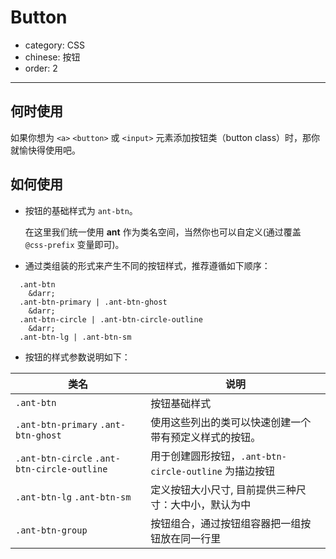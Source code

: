 # Button

- category: CSS
- chinese: 按钮
- order: 2

---

## 何时使用

如果你想为 `<a>` `<button>` 或 `<input>` 元素添加按钮类（button class）时，那你就愉快得使用吧。

## 如何使用

- 按钮的基础样式为 `ant-btn`。

  在这里我们统一使用 **ant** 作为类名空间，当然你也可以自定义(通过覆盖 `@css-prefix` 变量即可)。

- 通过类组装的形式来产生不同的按钮样式，推荐遵循如下顺序：
```
  .ant-btn
  	&darr;
  .ant-btn-primary | .ant-btn-ghost  
  	&darr;
  .ant-btn-circle | .ant-btn-circle-outline  
  	&darr;
  .ant-btn-lg | .ant-btn-sm
 ```

- 按钮的样式参数说明如下：

| 类名  | 说明 |
| ------------- | ------------- |
| `.ant-btn`  | 按钮基础样式 |
| `.ant-btn-primary` `.ant-btn-ghost`  | 使用这些列出的类可以快速创建一个带有预定义样式的按钮。  |
| `.ant-btn-circle` `.ant-btn-circle-outline`  | 用于创建圆形按钮，`.ant-btn-circle-outline` 为描边按钮 |
| `.ant-btn-lg` `.ant-btn-sm`  | 定义按钮大小尺寸, 目前提供三种尺寸：大中小，默认为中 |
| `.ant-btn-group` | 按钮组合，通过按钮组容器把一组按钮放在同一行里 |
